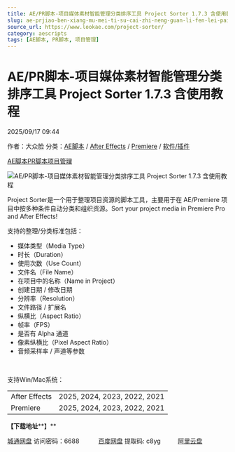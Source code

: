 ```yaml
---
title: AE/PR脚本-项目媒体素材智能管理分类排序工具 Project Sorter 1.7.3 含使用教程
slug: ae-prjiao-ben-xiang-mu-mei-ti-su-cai-zhi-neng-guan-li-fen-lei-pai-xu-gong-ju-project-sorter-1-7-3-han-shi-yong-jiao-cheng
source_url: https://www.lookae.com/project-sorter/
category: aescripts
tags: [AE脚本, PR脚本, 项目管理]
---
```

# AE/PR脚本-项目媒体素材智能管理分类排序工具 Project Sorter 1.7.3 含使用教程

2025/09/17 09:44

作者：大众脸
分类：[AE脚本](https://www.lookae.com/after-effects/aescripts/) / [After Effects](https://www.lookae.com/after-effects/) / [Premiere](https://www.lookae.com/qitarjcj/premierezy/) / [软件/插件](https://www.lookae.com/qitarjcj/)

[AE脚本](https://www.lookae.com/tag/ae%e8%84%9a%e6%9c%ac/)[PR脚本](https://www.lookae.com/tag/pr%e8%84%9a%e6%9c%ac/)[项目管理](https://www.lookae.com/tag/%e9%a1%b9%e7%9b%ae%e7%ae%a1%e7%90%86/)

![AE/PR脚本-项目媒体素材智能管理分类排序工具 Project Sorter 1.7.3 含使用教程](https://www.lookae.com/wp-content/uploads/2025/09/Project-Sorter.jpg "AE/PR脚本-项目媒体素材智能管理分类排序工具 Project Sorter 1.7.3 含使用教程-LookAE.com")

Project Sorter是一个用于整理项目资源的脚本工具，主要用于在 AE/Premiere 项目中按多种条件自动分类和组织资源。Sort your project media in Premiere Pro and After Effects!

支持的整理/分类标准包括：

* 媒体类型（Media Type）
* 时长（Duration）
* 使用次数（Use Count）
* 文件名（File Name）
* 在项目中的名称（Name in Project）
* 创建日期 / 修改日期
* 分辨率（Resolution）
* 文件路径 / 扩展名
* 纵横比（Aspect Ratio）
* 帧率（FPS）
* 是否有 Alpha 通道
* 像素纵横比（Pixel Aspect Ratio）
* 音频采样率 / 声道等参数

[﻿﻿﻿](http://cloud.video.taobao.com/play/u/null/p/1/e/6/t/1/534399381359.mp4)

支持Win/Mac系统：

|  |  |
| --- | --- |
| After Effects | 2025, 2024, 2023, 2022, 2021 |
| Premiere | 2025, 2024, 2023, 2022, 2021 |

**【下载地址****】**

[城通网盘](https://url70.ctfile.com/f/2827370-8435622229-05a6cc?p=4431) 访问密码：6688           [百度网盘](https://pan.baidu.com/s/1CsxHD5kS9n2z3Pe4Z1yoDQ?pwd=c8yg) 提取码: c8yg          [阿里云盘](https://www.alipan.com/s/yc6EvWUSACz)
